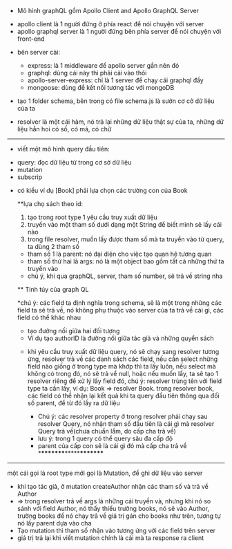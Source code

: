 - Mô hình graphQL gồm Apollo Client and Apollo GraphQL Server

* apollo client là 1 người đứng ở phía react để
  nói chuyện với server
* apollo graphql server là 1 người đứng bên phía
  server để nói chuyện với front-end

- bên server cài:

  - express: là 1 middleware để apollo server gắn
    nên đó
  - graphql: dùng cái này thì phải cài vào thôi
  - apollo-server-express: chỉ là 1 server để
    chạy cái graphql đấy
  - mongoose: dùng để kết nối tương tác với mongoDB

- tạo 1 folder schema, bên trong có file schema.js
  là sườn cơ cở dữ liệu của ta

* resolver là một cái hàm, nó trả lại những dữ liệu
  thật sự của ta, những dữ liệu hẳn hoi có số, có má, có chữ

---

- viết một mô hình query đầu tiên:

* query: đọc dữ liệu từ trong cơ sở dữ liệu
* mutation
* subscrip

- có kiểu ví dụ [Book] phải lựa chọn các trường con
  của Book

  \*\*lựa chọ sách theo id:

  1. tạo trong root type 1 yêu cầu truy xuất dữ liệu
  2. truyền vào một tham số dưới dạng một String để
     biết mình sẽ lấy cái nào
  3. trong file resolver, muốn lấy được tham số mà
     ta truyền vào từ query, ta dùng 2 tham số

  - tham số 1 là parent: nó đại diện cho việc tạo
    quan hệ tương quan
  - tham số thứ hai là args: nó là một object bao gồm tất cả những thứ ta truyền vào
  - chú ý, khi qua graphQL, server, tham số number, sẽ trả về string nha

  \*\* Tinh túy của graph QL

  \*chú ý: các field ta định nghĩa trong schema, sẽ là một trong những các field ta sẽ trả về, nó không phụ thuộc vào server của ta trả về cái gì, các field có thể khác nhau

  - tạo đường nối giữa hai đối tượng
  - Ví dụ tạo authorID là đường nối giữa tác giả và
    những quyển sách

  * khi yêu cầu truy xuất dữ liệu query, nó sẽ chạy sang resolver tương ứng, resolver trả về các danh
    sách các field, nếu cần select những field nào giống ở trong type mà khớp thì ta lấy luôn, nếu select mà không có trong đó, nó sẽ trả về null, hoặc nếu muốn lấy, ta sẽ tạo 1 resolver riêng để xử lý lấy field đó, chú ý: resolver trùng tên với field type ta cần lấy, ví dụ: Book => resolver Book. trong resolver book, các field có thể nhận lại kết quả khi ta query đầu tiên thông qua đối số parent, để từ đó lấy ra dữ liệu

    - Chú ý: các resolver property ở trong resolver phải chạy sau resolver Query, nó nhận tham số đầu tiên là cái gì mà resolver Query trả về(chưa chuẩn lắm, do cấp cha trả về)

    * lưu ý: trong 1 query có thể query sâu đa cấp
      độ
    * parent của cấp con sẽ là cái gì đó mà cấp cha trả về \***\*\*\*\*\*\*\***\*\*\*\*\***\*\*\*\*\*\*\***

---

một cái gọi là root type mới gọi là Mutation, để ghi dữ liệu vào server

- khi tạo tác giả, ở mutation createAuthor nhận các tham số và trả về Author
- => trong resolver trả về args là những cái truyền và, nhưng khi nó so sánh với field Author, nó thấy thiếu trường books, nó sẽ vào Author, trường books để nó chạy trả về giá trị gán cho books như trên, tương tự nó lấy parent dựa vào cha
- Tạo mutation thì tham số nhận vào tương ứng với các
  field trên server
- giá trị trả lại khi viết mutation chính là cái mà ta response ra client
